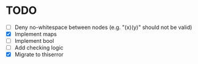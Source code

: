 # TODO
* [ ] Deny no-whitespace between nodes (e.g. "(x)(y)" should not be valid)
* [x] Implement maps
* [ ] Implement bool
* [ ] Add checking logic
* [x] Migrate to thiserror
